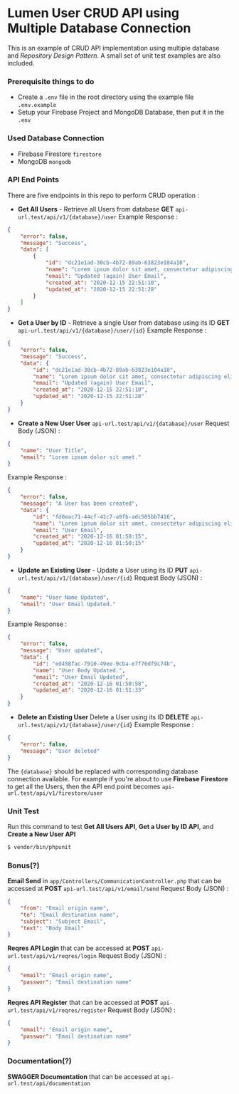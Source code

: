 # Lumen User CRUD API using Multiple Database Connection

This is an example of CRUD API implementation using multiple database and *Repository Design Pattern*. A small set of unit test examples are also included.

### Prerequisite things to do
- Create a ```.env``` file in the root directory using the example file ```.env.example```
- Setup your Firebase Project and MongoDB Database, then put it in the ```.env```

### Used Database Connection
- Firebase Firestore ```firestore```
- MongoDB ```mongodb```

### API End Points
There are five endpoints in this repo to perform CRUD operation :
- **Get All Users** - Retrieve all Users from database
**GET** ```api-url.test/api/v1/{database}/user```
Example Response :
```json
{
    "error": false,
    "message": "Success",
    "data": [
        {
            "id": "dc21e1ad-30cb-4b72-89ab-63823e104a10",
            "name": "Lorem ipsum dolor sit amet, consectetur adipiscing elit, sed do eiusmod tempor incididunt ut labore et dolore magna aliqua.",
            "email": "Updated (again) User Email",
            "created_at": "2020-12-15 22:51:10",
            "updated_at": "2020-12-15 22:51:28"
        }
    ]
}
```
- **Get a User by ID** - Retrieve a single User from database using its ID
**GET** ```api-url.test/api/v1/{database}/user/{id}```
Example Response :
```json
{
    "error": false,
    "message": "Success",
    "data": {
        "id": "dc21e1ad-30cb-4b72-89ab-63823e104a10",
        "name": "Lorem ipsum dolor sit amet, consectetur adipiscing elit, sed do eiusmod tempor incididunt ut labore et dolore magna aliqua.",
        "email": "Updated (again) User Email",
        "created_at": "2020-12-15 22:51:10",
        "updated_at": "2020-12-15 22:51:28"
    }
}
```
- **Create a New User**
**User** ```api-url.test/api/v1/{database}/user```
Request Body (JSON) :
```json
{
    "name": "User Title",
    "email": "Lorem ipsum dolor sit amet."
}
```
Example Response :
```json
{
    "error": false,
    "message": "A User has been created",
    "data": {
        "id": "fd0eac71-44cf-41c7-a9fb-adc505bb7416",
        "name": "Lorem ipsum dolor sit amet, consectetur adipiscing elit, sed do eiusmod tempor incididunt ut labore et dolore magna aliqua.",
        "email": "User Email",
        "created_at": "2020-12-16 01:50:15",
        "updated_at": "2020-12-16 01:50:15"
    }
}
```
- **Update an Existing User** - Update a User using its ID
**PUT** ```api-url.test/api/v1/{database}/user/{id}```
Request Body (JSON) :
```json
{
    "name": "User Name Updated",
    "email": "User Email Updated."
}
```
Example Response :
```json
{
    "error": false,
    "message": "User updated",
    "data": {
        "id": "ed458fac-7910-49ee-9cba-e7f76df9c74b",
        "name": "User Body Updated.",
        "email": "User Email Updated",
        "created_at": "2020-12-16 01:50:58",
        "updated_at": "2020-12-16 01:51:33"
    }
}
```
- **Delete an Existing User** Delete a User using its ID
**DELETE** ```api-url.test/api/v1/{database}/user/{id}```
Example Response :
```json
{
    "error": false,
    "message": "User deleted"
}
```

The ```{database}``` should be replaced with corresponding database connection available. For example if you're about to use **Firebase Firestore** to get all the Users, then the API end point becomes ```api-url.test/api/v1/firestore/user```

### Unit Test
Run this command to test **Get All Users API**, **Get a User by ID API**, and **Create a New User API**
```sh
$ vendor/bin/phpunit
```
### Bonus(?)
**Email Send** in ```app/Controllers/CommunicationController.php``` that can be accessed at **POST** ```api-url.test/api/v1/email/send```
Request Body (JSON) :
```json
{
    "from": "Email origin name",
    "to": "Email destination name",
    "subject": "Subject Email",
    "text": "Body Email"
}
```

**Reqres API Login** that can be accessed at 
**POST** ```api-url.test/api/v1/reqres/login```
Request Body (JSON) :
```json
{
    "email": "Email origin name",
    "passwor": "Email destination name"
}
```
**Reqres API Register** that can be accessed at **POST** ```api-url.test/api/v1/reqres/register```
Request Body (JSON) :
```json
{
    "email": "Email origin name",
    "passwor": "Email destination name"
}
```
### Documentation(?)
**SWAGGER Documentation** that can be accessed at ```api-url.test/api/documentation```